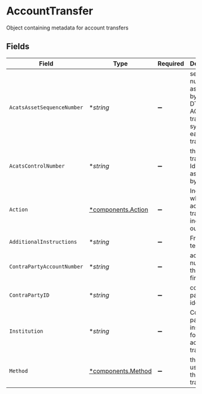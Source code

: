 # AccountTransfer

Object containing metadata for account transfers


## Fields

| Field                                                                                 | Type                                                                                  | Required                                                                              | Description                                                                           | Example                                                                               |
| ------------------------------------------------------------------------------------- | ------------------------------------------------------------------------------------- | ------------------------------------------------------------------------------------- | ------------------------------------------------------------------------------------- | ------------------------------------------------------------------------------------- |
| `AcatsAssetSequenceNumber`                                                            | **string*                                                                             | :heavy_minus_sign:                                                                    | sequence number assigned by the DTCC ACATS transfer system for each asset transferred | 20240424178509                                                                        |
| `AcatsControlNumber`                                                                  | **string*                                                                             | :heavy_minus_sign:                                                                    | the unique transfer Identifier assigned by NSCC                                       | 20240360002172                                                                        |
| `Action`                                                                              | [*components.Action](../../models/components/action.md)                               | :heavy_minus_sign:                                                                    | Indicates whether the account transfer is incoming or outgoing                        | INCOMING                                                                              |
| `AdditionalInstructions`                                                              | **string*                                                                             | :heavy_minus_sign:                                                                    | Free form text field                                                                  | Account Transfer instruction                                                          |
| `ContraPartyAccountNumber`                                                            | **string*                                                                             | :heavy_minus_sign:                                                                    | account number at the contra firm                                                     | DBtvTOGIqBu5Pmz9Y14laM6G5jWTACMvwCV22nLYteo                                           |
| `ContraPartyID`                                                                       | **string*                                                                             | :heavy_minus_sign:                                                                    | contra party identifier                                                               | 9999                                                                                  |
| `Institution`                                                                         | **string*                                                                             | :heavy_minus_sign:                                                                    | Contra party institution for the account transfer                                     | Schwab                                                                                |
| `Method`                                                                              | [*components.Method](../../models/components/method.md)                               | :heavy_minus_sign:                                                                    | the method used for the account transfer                                              | ACATS                                                                                 |